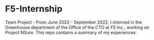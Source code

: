 # F5-Internship
Team Project - From June 2022 - September 2022, I interned in the Greenhouse department of the Office of the CTO at F5 Inc., working on Project NSure. This repo contains a summary of my experiences.
